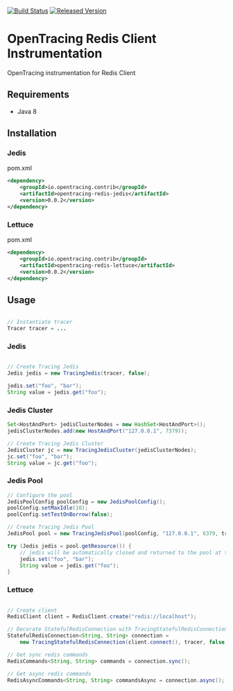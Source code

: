 [![Build Status][ci-img]][ci] [![Released Version][maven-img]][maven]


# OpenTracing Redis Client Instrumentation
OpenTracing instrumentation for Redis Client

## Requirements

- Java 8

## Installation

### Jedis

pom.xml
```xml
<dependency>
    <groupId>io.opentracing.contrib</groupId>
    <artifactId>opentracing-redis-jedis</artifactId>
    <version>0.0.2</version>
</dependency>
```

### Lettuce

pom.xml
```xml
<dependency>
    <groupId>io.opentracing.contrib</groupId>
    <artifactId>opentracing-redis-lettuce</artifactId>
    <version>0.0.2</version>
</dependency>
```

## Usage

```java

// Instantiate tracer
Tracer tracer = ...

```

### Jedis
```java

// Create Tracing Jedis
Jedis jedis = new TracingJedis(tracer, false);

jedis.set("foo", "bar");
String value = jedis.get("foo");

```

### Jedis Cluster
```java
Set<HostAndPort> jedisClusterNodes = new HashSet<HostAndPort>();
jedisClusterNodes.add(new HostAndPort("127.0.0.1", 7379));

// Create Tracing Jedis Cluster
JedisCluster jc = new TracingJedisCluster(jedisClusterNodes);
jc.set("foo", "bar");
String value = jc.get("foo");

```

### Jedis Pool
```java
// Configure the pool
JedisPoolConfig poolConfig = new JedisPoolConfig();
poolConfig.setMaxIdle(10);
poolConfig.setTestOnBorrow(false);

// Create Tracing Jedis Pool
JedisPool pool = new TracingJedisPool(poolConfig, "127.0.0.1", 6379, tracer, false);

try (Jedis jedis = pool.getResource()) {
    // jedis will be automatically closed and returned to the pool at the end of "try" block
    jedis.set("foo", "bar");
    String value = jedis.get("foo");
}
```

### Lettuce

```java

// Create client
RedisClient client = RedisClient.create("redis://localhost");

// Decorate StatefulRedisConnection with TracingStatefulRedisConnection
StatefulRedisConnection<String, String> connection = 
    new TracingStatefulRedisConnection(client.connect(), tracer, false);

// Get sync redis commands
RedisCommands<String, String> commands = connection.sync();

// Get async redis commands
RedisAsyncCommands<String, String> commandsAsync = connection.async();

```


[ci-img]: https://travis-ci.org/opentracing-contrib/java-redis-client.svg?branch=master
[ci]: https://travis-ci.org/opentracing-contrib/java-redis-client
[maven-img]: https://img.shields.io/maven-central/v/io.opentracing.contrib/opentracing-redis-parent.svg
[maven]: http://search.maven.org/#search%7Cga%7C1%7Copentracing-redis-parent
